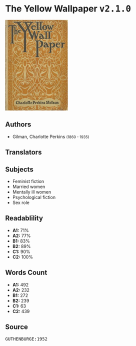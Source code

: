 # The Yellow Wallpaper <kbd>v2.1.0</kbd>

![](./cover.medium.jpg "")

## Authors


 - Gilman, Charlotte Perkins <small>(1860 - 1935)</small>

## Translators



## Subjects


 - Feminist fiction
 - Married women
 - Mentally ill women
 - Psychological fiction
 - Sex role

## Readablility


 - **A1:** 71%
 - **A2:** 77%
 - **B1:** 83%
 - **B2:** 89%
 - **C1:** 90%
 - **C2:** 100%

## Words Count


 - **A1:** 492
 - **A2:** 232
 - **B1:** 272
 - **B2:** 239
 - **C1:** 63
 - **C2:** 439

## Source


<kbd>GUTHENBURGE:1952</kbd>
